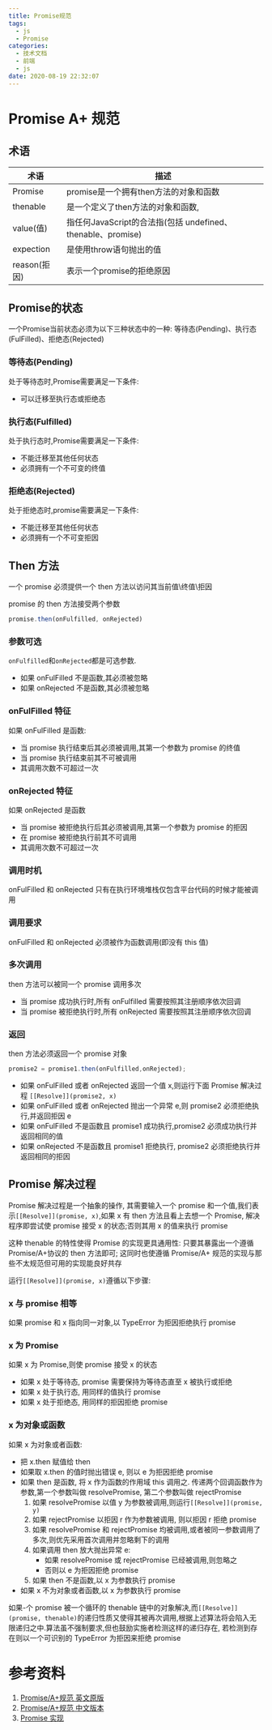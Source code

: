 ```yaml
---
title: Promise规范
tags:
  - js
  - Promise
categories:
  - 技术文档
  - 前端
  - js
date: 2020-08-19 22:32:07
---
```


# Promise A+ 规范

## 术语

| 术语         | 描述                                                        |
| ------------ | ----------------------------------------------------------- |
| Promise      | promise是一个拥有then方法的对象和函数                       |
| thenable     | 是一个定义了then方法的对象和函数,                           |
| value(值)    | 指任何JavaScript的合法指(包括 undefined、thenable、promise) |
| expection    | 是使用throw语句抛出的值                                     |
| reason(拒因) | 表示一个promise的拒绝原因                                   |


## Promise的状态

一个Promise当前状态必须为以下三种状态中的一种: 等待态(Pending)、执行态(FulFilled)、拒绝态(Rejected)

### 等待态(Pending)

处于等待态时,Promise需要满足一下条件:
* 可以迁移至执行态或拒绝态

### 执行态(Fulfilled)

处于执行态时,Promise需要满足一下条件:
* 不能迁移至其他任何状态
* 必须拥有一个不可变的终值

### 拒绝态(Rejected)

处于拒绝态时,promise需要满足一下条件:
* 不能迁移至其他任何状态
* 必须拥有一个不可变拒因
  
## Then 方法
一个 promise 必须提供一个 then 方法以访问其当前值\终值\拒因

promise 的 then 方法接受两个参数

```js
promise.then(onFulfilled, onRejected)
```

### 参数可选

`onFulfilled`和`onRejected`都是可选参数.

* 如果 onFulFilled 不是函数,其必须被忽略
* 如果 onRejected 不是函数,其必须被忽略

### onFulFilled 特征

如果 onFulFilled 是函数:

* 当 promise 执行结束后其必须被调用,其第一个参数为 promise 的终值
* 当 promise 执行结束前其不可被调用
* 其调用次数不可超过一次

### onRejected 特征

如果 onRejected 是函数

* 当 promise 被拒绝执行后其必须被调用,其第一个参数为 promise 的拒因
* 在 promise 被拒绝执行前其不可调用
* 其调用次数不可超过一次

### 调用时机

onFulFilled 和 onRejected 只有在执行环境堆栈仅包含平台代码的时候才能被调用

### 调用要求

onFulFilled 和 onRejected 必须被作为函数调用(即没有 this 值)

### 多次调用

then 方法可以被同一个 promise 调用多次

* 当 promise 成功执行时,所有 onFulfilled 需要按照其注册顺序依次回调
* 当 promise 被拒绝执行时,所有 onRejected 需要按照其注册顺序依次回调

### 返回

then 方法必须返回一个 promise 对象
```js
promise2 = promise1.then(onFulfilled,onRejected);
```
* 如果 onFulFilled 或者 onRejected 返回一个值 x,则运行下面 Promise 解决过程 `[[Resolve]](promise2, x)`
* 如果 onFulFilled 或者 onRejected 抛出一个异常 e,则 promise2 必须拒绝执行,并返回拒因 e
* 如果 onFulFilled 不是函数且 promise1 成功执行,promise2 必须成功执行并返回相同的值
* 如果 onRejected 不是函数且 promise1 拒绝执行, promise2 必须拒绝执行并返回相同的拒因
  
## Promise 解决过程

Promise 解决过程是一个抽象的操作, 其需要输入一个 promise 和一个值,我们表示`[[Resolve]](promise, x)`,如果 x 有 then 方法且看上去想一个 Promise, 解决程序即尝试使 promise 接受 x 的状态;否则其用 x 的值来执行 promise

这种 thenable 的特性使得 Promise 的实现更具通用性: 只要其暴露出一个遵循 Promise/A+协议的 then 方法即可; 这同时也使遵循 Promise/A+ 规范的实现与那些不太规范但可用的实现能良好共存

运行`[[Resolve]](promise, x)`遵循以下步骤:

### x 与 promise 相等

如果 promise 和 x 指向同一对象,以 TypeError 为拒因拒绝执行 promise
### x 为 Promise

如果 x 为 Promise,则使 promise 接受 x 的状态

* 如果 x 处于等待态, promise 需要保持为等待态直至 x 被执行或拒绝
* 如果 x 处于执行态, 用同样的值执行 promise
* 如果 x 处于拒绝态, 用同样的拒因拒绝 promise
  
### x 为对象或函数

如果 x 为对象或者函数:

* 把 x.then 赋值给 then
* 如果取 x.then 的值时抛出错误 e, 则以 e 为拒因拒绝 promise
* 如果 then 是函数, 将 x 作为函数的作用域 this 调用之. 传递两个回调函数作为参数,第一个参数叫做 resolvePromise, 第二个参数叫做 rejectPromise
  1. 如果 resolvePromise 以值 y 为参数被调用,则运行`[[Resolve]](promise, y)`
  2. 如果 rejectPromise 以拒因 r 作为参数被调用, 则以拒因 r 拒绝 promise
  3. 如果 resolvePromise 和 rejectPromise 均被调用,或者被同一参数调用了多次,则优先采用首次调用并忽略剩下的调用
  4. 如果调用 then 放大抛出异常 e:
      + 如果 resolvePromise 或 rejectPromise 已经被调用,则忽略之
      + 否则以 e 为拒因拒绝 promise
  5. 如果 then 不是函数,以 x 为参数执行 promise
* 如果 x 不为对象或者函数,以 x 为参数执行 promise

如果-个 promise 被一个循环的 thenable 链中的对象解决,而`[[Resolve]](promise, thenable)`的递归性质又使得其被再次调用,根据上述算法将会陷入无限递归之中.算法虽不强制要求,但也鼓励实施者检测这样的递归存在, 若检测到存在则以一个可识别的 TypeError 为拒因来拒绝 promise

# 参考资料

1. [Promise/A+规范 英文原版](https://promisesaplus.com/)
2. [Promise/A+规范 中文版本](https://www.ituring.com.cn/article/66566)
3. [Promise 实现](https://sobird.me/promise-getstarted-note.htm)